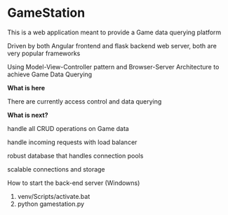 # GameStation
This is a web application meant to provide a Game data querying platform

Driven by both Angular frontend and flask backend web server, both are very popular frameworks

Using Model-View-Controller pattern and  Browser-Server Architecture to achieve Game Data Querying



**What is here**

There are currently access control and data querying



**What is next?**

  handle all CRUD operations on Game data

  handle incoming requests with load balancer

  robust database that handles connection pools

  scalable connections and storage


How to start the back-end server (Windowns)
1.  venv/Scripts/activate.bat
2.  python gamestation.py

